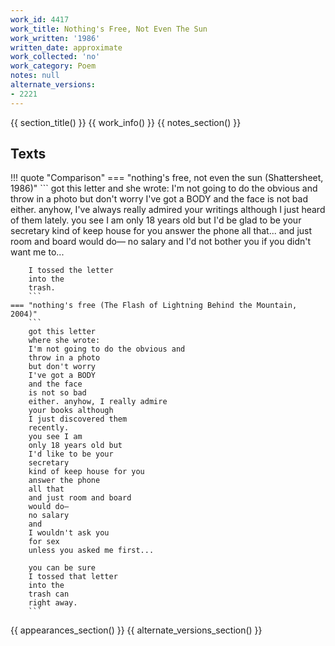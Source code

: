 ```yaml
---
work_id: 4417
work_title: Nothing's Free, Not Even The Sun
work_written: '1986'
written_date: approximate
work_collected: 'no'
work_category: Poem
notes: null
alternate_versions:
- 2221
---
```


{{ section_title() }}
{{ work_info() }}
{{ notes_section() }}
## Texts
!!! quote "Comparison"
    === "nothing's free, not even the sun (Shattersheet, 1986)"
        ```
        got this letter 
        and she wrote: 
        I'm not going to do the obvious and 
        throw in a photo 
        but don't worry 
        I've got a BODY 
        and the face 
        is not bad 
        either. 
        anyhow, I've always really admired
        your writings although 
        I just heard of them 
        lately. 
        you see I am 
        only 18 years old but 
        I'd be glad to be your 
        secretary 
        kind of keep house for you 
        answer the phone 
        all that...
        and just room and board 
        would do— 
        no salary 
        and 
        I'd not bother you 
        if you 
        didn't want me 
        to...
        
        I tossed the letter 
        into the 
        trash.
        ```
    === "nothing's free (The Flash of Lightning Behind the Mountain, 2004)"
        ```
        got this letter 
        where she wrote: 
        I'm not going to do the obvious and 
        throw in a photo 
        but don't worry 
        I've got a BODY 
        and the face 
        is not so bad 
        either. anyhow, I really admire 
        your books although 
        I just discovered them 
        recently. 
        you see I am 
        only 18 years old but 
        I'd like to be your 
        secretary 
        kind of keep house for you 
        answer the phone 
        all that 
        and just room and board 
        would do— 
        no salary 
        and 
        I wouldn't ask you 
        for sex 
        unless you asked me first...
        
        you can be sure 
        I tossed that letter 
        into the 
        trash can 
        right away.
        ```

{{ appearances_section() }}
{{ alternate_versions_section() }}